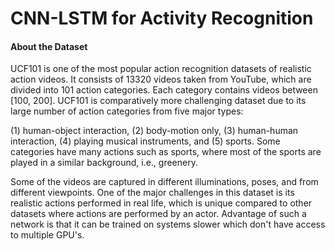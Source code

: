 # CNN-LSTM for Activity Recognition
#### About the Dataset
UCF101 is one of the most popular action recognition
datasets of realistic action videos. It consists of 13320 videos
taken from YouTube, which are divided into 101 action categories. Each category contains videos between [100, 200].
UCF101 is comparatively more challenging dataset due to
its large number of action categories from five major types:

(1) human-object interaction, (2) body-motion only, (3) human-human interaction, (4) playing musical instruments, and (5) sports. Some categories have many actions such as sports, where most of the sports are played in a similar background,
i.e., greenery. 

Some of the videos are captured in different illuminations, poses, and from different viewpoints. One of
the major challenges in this dataset is its realistic actions performed in real life, which is unique compared to other datasets where actions are performed by an actor.
Advantage of such a network is that it can be trained on systems slower which don't have access to multiple GPU's.
